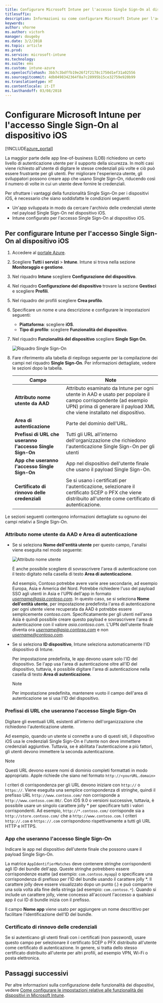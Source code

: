 ```yaml
---
title: Configurare Microsoft Intune per l'accesso Single Sign-On al dispositivo iOS
titlesuffix: 
description: Informazioni su come configurare Microsoft Intune per l'accesso Single Sign-On al dispositivo iOS.
keywords: 
author: vhorne
ms.author: victorh
manager: dougeby
ms.date: 3/2/2018
ms.topic: article
ms.prod: 
ms.service: microsoft-intune
ms.technology: 
ms.suite: ems
ms.custom: intune-azure
ms.openlocfilehash: 3bb7c3bdffb19e26f2f2178c1750d1ef31a02556
ms.sourcegitcommit: 4db0498342364f8a7c28995b15ce32759e920b99
ms.translationtype: HT
ms.contentlocale: it-IT
ms.lasthandoff: 03/08/2018
---
```

# <a name="configure-microsoft-intune-for-ios-device-single-sign-on"></a>Configurare Microsoft Intune per l'accesso Single Sign-On al dispositivo iOS

[!INCLUDE[azure_portal](./includes/azure_portal.md)]

La maggior parte delle app line-of-business (LOB) richiedono un certo livello di autenticazione utente per il supporto della sicurezza. In molti casi viene richiesto all'utente di digitare le stesse credenziali più volte e ciò può essere frustrante per gli utenti. Per migliorare l'esperienza utente, gli sviluppatori possono creare app che usano Single Sign-On, riducendo così il numero di volte in cui un utente deve fornire le credenziali.

Per sfruttare i vantaggi della funzionalità Single Sign-On per i dispositivi iOS, è necessario che siano soddisfatte le condizioni seguenti:

- Un'app sviluppata in modo da cercare l'archivio delle credenziali utente nel payload Single Sign-On nel dispositivo iOS.
- Intune configurato per l'accesso Single Sign-On al dispositivo iOS.

## <a name="to-configure-intune-for-ios-device-single-sign-on"></a>Per configurare Intune per l'accesso Single Sign-On al dispositivo iOS


1. Accedere al [portale Azure](https://portal.azure.com).
2. Scegliere **Tutti i servizi** > **Intune**. Intune si trova nella sezione **Monitoraggio e gestione**.
3. Nel riquadro **Intune** scegliere **Configurazione del dispositivo**.
4. Nel riquadro **Configurazione del dispositivo** trovare la sezione **Gestisci** e scegliere **Profili**.
5. Nel riquadro dei profili scegliere **Crea profilo**.
6. Specificare un nome e una descrizione e configurare le impostazioni seguenti:
   - **Piattaforma**: scegliere **iOS**.
   - **Tipo di profilo**: scegliere **Funzionalità del dispositivo**.
7. Nel riquadro **Funzionalità del dispositivo** scegliere **Single Sign On**.

   ![Riquadro Single Sign-On](./media/sso-blade.png)

8. Fare riferimento alla tabella di riepilogo seguente per la compilazione dei campi nel riquadro **Single Sign-On**. Per informazioni dettagliate, vedere le sezioni dopo la tabella.

   |Campo  |Note|
   |---------|---------|
   |**Attributo nome utente da AAD**|Attributo esaminato da Intune per ogni utente in AAD e usato per popolare il campo corrispondente (ad esempio UPN) prima di generare il payload XML che viene installato nel dispositivo.|
   |**Area di autenticazione**|Parte del dominio dell'URL.|
   |**Prefissi di URL che useranno l'accesso Single Sign-On**|Tutti gli URL all'interno dell'organizzazione che richiedono l'autenticazione Single Sign-On per gli utenti|
   |**App che useranno l'accesso Single Sign-On**|App nel dispositivo dell'utente finale che usano il payload Single Sign-On.|
   |**Certificato di rinnovo delle credenziali**|Se si usano i certificati per l'autenticazione, selezionare il certificato SCEP o PFX che viene distribuito all'utente come certificato di autenticazione.|

Le sezioni seguenti contengono informazioni dettagliate su ognuno dei campi relativi a Single Sign-On.

### <a name="username-attribute-from-aad-and-realm"></a>Attributo nome utente da AAD e Area di autenticazione

- Se si seleziona **Nome dell'entità utente** per questo campo, l'analisi viene eseguita nel modo seguente:

   ![Attributo nome utente](media/User-name-attribute.png)

   È anche possibile scegliere di sovrascrivere l'area di autenticazione con il testo digitato nella casella di testo **Area di autenticazione**.

   Ad esempio, Contoso potrebbe avere varie aree secondarie, ad esempio Europa, Asia e America del Nord. Potrebbe richiedere l'uso del payload SSO agli utenti in Asia e l'UPN dell'app in formato *username@asia.contoso.com*. In questo caso, se si seleziona **Nome dell'entità utente**, per impostazione predefinita l'area di autenticazione per ogni utente viene recuperata da AAD è potrebbe essere semplicemente *contoso.com*. Specificatamente per gli utenti nell'area Asia è quindi possibile creare questo payload e sovrascrivere l'area di autenticazione con il valore *asia.contoso.com*. L'UPN dell'utente finale diventa ora *username@asia.contoso.com* e non *username@contoso.com*.

- Se si seleziona **ID dispositivo**, Intune seleziona automaticamente l'ID dispositivo di Intune.

   Per impostazione predefinita, le app devono usare solo l'ID del dispositivo. Se l'app usa l'area di autenticazione oltre all'ID del dispositivo, tuttavia, è possibile digitare l'area di autenticazione nella casella di testo **Area di autenticazione**.

   > [!NOTE]
   > Per impostazione predefinita, mantenere vuoto il campo dell'area di autenticazione se si usa l'ID del dispositivo.

### <a name="url-prefixes-that-will-use-single-sign-on"></a>Prefissi di URL che useranno l'accesso Single Sign-On

Digitare gli eventuali URL esistenti all'interno dell'organizzazione che richiedono l'autenticazione utente.

Ad esempio, quando un utente si connette a uno di questi siti, il dispositivo iOS usa le credenziali Single Sign-On e l'utente non deve immettere credenziali aggiuntive. Tuttavia, se è abilitata l'autenticazione a più fattori, gli utenti devono immettere la seconda autenticazione.

> [!NOTE]
> Questi URL devono essere nomi di dominio completi formattati in modo appropriato. Apple richiede che siano nel formato `http://<yourURL.domain>`

I criteri di corrispondenza per gli URL devono iniziare con `http://` o `https://`. Viene eseguita una semplice corrispondenza di stringhe, quindi il prefisso URL `http://www.contoso.com/` non corrisponde a `http://www.contoso.com:80/`. Con iOS 9.0 o versioni successive, tuttavia, è possibile usare un singolo carattere jolly \* per specificare tutti i valori corrispondenti. Ad esempio, `http://*.contoso.com/` corrisponde sia a `http://store.contoso.com/` che a `http://www.contoso.com`.
I criteri `http://.com` e `https://.com` corrispondono rispettivamente a tutti gli URL HTTP e HTTPS.

### <a name="apps-that-will-use-single-sign-on"></a>App che useranno l'accesso Single Sign-On

Indicare le app nel dispositivo dell'utente finale che possono usare il payload Single Sign-On.

La matrice `AppIdentifierMatches` deve contenere stringhe corrispondenti agli ID dei bundle dell'app. Queste stringhe potrebbero essere corrispondenze esatte (ad esempio: `com.contoso.myapp`) o specificare una corrispondenza di prefisso per l'ID del bundle usando il carattere jolly *\. Il carattere jolly deve essere visualizzato dopo un punto (.) e può comparire una sola volta alla fine della stringa (ad esempio: `com.contoso.*`). Quando si include un carattere jolly, viene concesso all'account l'accesso a qualsiasi app il cui ID di bundle inizia con il prefisso.

Il campo **Nome app** viene usato per aggiungere un nome descrittivo per facilitare l'identificazione dell'ID del bundle.

### <a name="credential-renewal-certificate"></a>Certificato di rinnovo delle credenziali

Se si autenticano gli utenti finali con i certificati (non password), usare questo campo per selezionare il certificato SCEP o PFX distribuito all'utente come certificato di autenticazione. In genere, si tratta dello stesso certificato distribuito all'utente per altri profili, ad esempio VPN, Wi-Fi o posta elettronica.

## <a name="next-steps"></a>Passaggi successivi

Per altre informazioni sulla configurazione delle funzionalità dei dispositivi, vedere [Come configurare le impostazioni relative alle funzionalità dei dispositivi in Microsoft Intune](device-features-configure.md).
